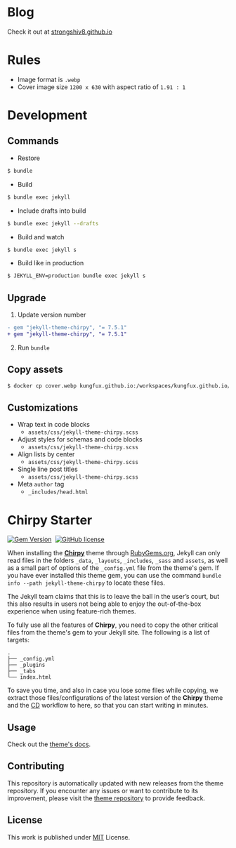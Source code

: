 
# Blog
Check it out at [strongshiv8.github.io](https://strongshiv8.github.io)

# Rules
- Image format is `.webp`
- Cover image size `1200 x 630` with aspect ratio of `1.91 : 1`

# Development
## Commands
- Restore
```bash
$ bundle
```

- Build
```bash
$ bundle exec jekyll
```

- Include drafts into build
```bash
$ bundle exec jekyll --drafts
```

- Build and watch
```bash
$ bundle exec jekyll s
```

- Build like in production
```bash
$ JEKYLL_ENV=production bundle exec jekyll s
```

## Upgrade
1. Update version number
```diff
- gem "jekyll-theme-chirpy", "= 7.5.1"
+ gem "jekyll-theme-chirpy", "= 7.5.1"
```

2. Run `bundle`

## Copy assets

```bash
$ docker cp cover.webp kungfux.github.io:/workspaces/kungfux.github.io/assets/media/2024
```

## Customizations

- Wrap text in code blocks
  - `assets/css/jekyll-theme-chirpy.scss`
- Adjust styles for schemas and code blocks
  - `assets/css/jekyll-theme-chirpy.scss`
- Align lists by center
  - `assets/css/jekyll-theme-chirpy.scss`
- Single line post titles
  - `assets/css/jekyll-theme-chirpy.scss`
- Meta `author` tag
  - `_includes/head.html`
# Chirpy Starter

[![Gem Version](https://img.shields.io/gem/v/jekyll-theme-chirpy)][gem]&nbsp;
[![GitHub license](https://img.shields.io/github/license/cotes2020/chirpy-starter.svg?color=blue)][mit]

When installing the [**Chirpy**][chirpy] theme through [RubyGems.org][gem], Jekyll can only read files in the folders
`_data`, `_layouts`, `_includes`, `_sass` and `assets`, as well as a small part of options of the `_config.yml` file
from the theme's gem. If you have ever installed this theme gem, you can use the command
`bundle info --path jekyll-theme-chirpy` to locate these files.

The Jekyll team claims that this is to leave the ball in the user’s court, but this also results in users not being
able to enjoy the out-of-the-box experience when using feature-rich themes.

To fully use all the features of **Chirpy**, you need to copy the other critical files from the theme's gem to your
Jekyll site. The following is a list of targets:

```shell
.
├── _config.yml
├── _plugins
├── _tabs
└── index.html
```

To save you time, and also in case you lose some files while copying, we extract those files/configurations of the
latest version of the **Chirpy** theme and the [CD][CD] workflow to here, so that you can start writing in minutes.

## Usage

Check out the [theme's docs](https://github.com/cotes2020/jekyll-theme-chirpy/wiki).

## Contributing

This repository is automatically updated with new releases from the theme repository. If you encounter any issues or want to contribute to its improvement, please visit the [theme repository][chirpy] to provide feedback.

## License

This work is published under [MIT][mit] License.

[gem]: https://rubygems.org/gems/jekyll-theme-chirpy
[chirpy]: https://github.com/cotes2020/jekyll-theme-chirpy/
[CD]: https://en.wikipedia.org/wiki/Continuous_deployment
[mit]: https://github.com/cotes2020/chirpy-starter/blob/master/LICENSE

